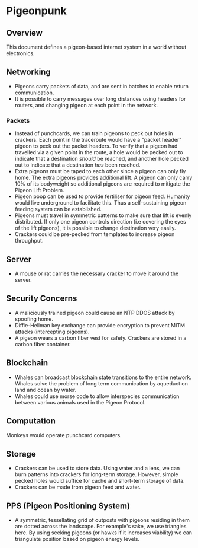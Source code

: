 
# Pigeonpunk


## Overview
This document defines a pigeon-based internet system in a world without electronics. 

## Networking
- Pigeons carry packets of data, and are sent in batches to enable return communication.
- It is possible to carry messages over long distances using headers for routers, and changing pigeon at each point in the network.

### Packets
- Instead of punchcards, we can train pigeons to peck out holes in crackers. Each point in the traceroute would have a "packet header" pigeon to peck out the packet headers. To verify that a pigeon had travelled via a given point in the route, a hole would be pecked out to indicate that a destination *should* be reached, and another hole pecked out to indicate that a destination *has* been reached. 
- Extra pigeons must be taped to each other since a pigeon can only fly home. The extra pigeons provides additional lift. A pigeon can only carry 10% of its bodyweight so additional pigeons are required to mitigate the Pigeon Lift Problem.
- Pigeon poop can be used to provide fertiliser for pigeon feed. Humanity would live underground to facilitate this. Thus a self-sustaining pigeon feeding system can be established.
- Pigeons must travel in symmetric patterns to make sure that lift is evenly distributed. If only one pigeon controls direction (i.e covering the eyes of the lift pigeons), it is possible to change destination very easily.
- Crackers could be pre-pecked from templates to increase pigeon throughput.

## Server
- A mouse or rat carries the necessary cracker to move it around the server.

## Security Concerns
- A maliciously trained pigeon could cause an NTP DDOS attack by spoofing home.
- Diffie-Hellman key exchange can provide encryption to prevent MITM attacks (intercepting pigeons).
- A pigeon wears a carbon fiber vest for safety. Crackers are stored in a carbon fiber container.

## Blockchain
- Whales can broadcast blockchain state transitions to the entire network. Whales solve the problem of long term communication by aqueduct on land and ocean by water.
- Whales could use morse code to allow interspecies communication between various animals used in the Pigeon Protocol.

## Computation
Monkeys would operate punchcard computers.

## Storage
- Crackers can be used to store data. Using water and a lens, we can burn patterns into crackers for long-term storage. However, simple pecked holes would suffice for cache and short-term storage of data.
- Crackers can be made from pigeon feed and water.

## PPS (Pigeon Positioning System)
- A symmetric, tessellating grid of outposts with pigeons residing in them are dotted across the landscape. For example's sake, we use triangles here. By using seeking pigeons (or hawks if it increases viability) we can triangulate position based on pigeon energy levels. 
